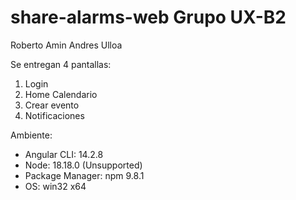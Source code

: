 # share-alarms-web Grupo UX-B2
Roberto Amin
Andres Ulloa

Se entregan 4 pantallas:
1. Login
2. Home Calendario
3. Crear evento
4. Notificaciones

 
Ambiente:
- Angular CLI: 14.2.8 
- Node: 18.18.0 (Unsupported)
- Package Manager: npm 9.8.1
- OS: win32 x64
